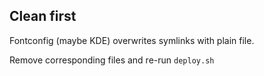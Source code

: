 ## Clean first

Fontconfig (maybe KDE) overwrites symlinks with plain file.

Remove corresponding files and re-run `deploy.sh`
